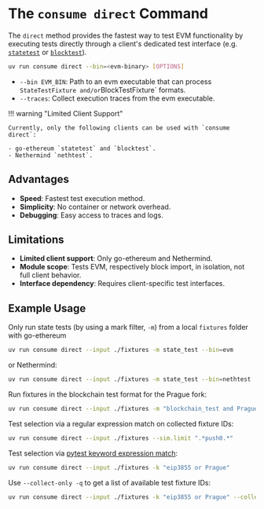 # The `consume direct` Command

The `direct` method provides the fastest way to test EVM functionality by executing tests directly through a client's dedicated test interface (e.g. [`statetest`](https://github.com/ethereum/go-ethereum/blob/4bb097b7ffc32256791e55ff16ca50ef83c4609b/cmd/evm/staterunner.go) or [`blocktest`](https://github.com/ethereum/go-ethereum/blob/35dd84ce2999ecf5ca8ace50a4d1a6abc231c370/cmd/evm/blockrunner.go)).

```bash
uv run consume direct --bin=<evm-binary> [OPTIONS]
```

- `--bin EVM_BIN`: Path to an evm executable that can process `StateTestFixture and/or`BlockTestFixture` formats.
- `--traces`: Collect execution traces from the evm executable.

!!! warning "Limited Client Support"

    Currently, only the following clients can be used with `consume direct`:

    - go-ethereum `statetest` and `blocktest`.
    - Nethermind `nethtest`.

## Advantages

- **Speed**: Fastest test execution method.
- **Simplicity**: No container or network overhead.
- **Debugging**: Easy access to traces and logs.

## Limitations

- **Limited client support**: Only go-ethereum and Nethermind.
- **Module scope**: Tests EVM, respectively block import, in isolation, not full client behavior.
- **Interface dependency**: Requires client-specific test interfaces.

## Example Usage

Only run state tests (by using a mark filter, `-m`) from a local `fixtures` folder with go-ethereum

```bash
uv run consume direct --input ./fixtures -m state_test --bin=evm
```

or Nethermind:

```bash
uv run consume direct --input ./fixtures -m state_test --bin=nethtest
```

Run fixtures in the blockchain test format for the Prague fork:

```bash
uv run consume direct --input ./fixtures -m "blockchain_test and Prague" --bin=evm
```

Test selection via a regular expression match on collected fixture IDs:

```bash
uv run consume direct --input ./fixtures --sim.limit ".*push0.*"
```

Test selection via [pytest keyword expression match](https://docs.pytest.org/en/8.3.x/how-to/usage.html):

```bash
uv run consume direct --input ./fixtures -k "eip3855 or Prague"
```

Use `--collect-only -q` to get a list of available test fixture IDs:

```bash
uv run consume direct --input ./fixtures -k "eip3855 or Prague" --collect-only -q
```
